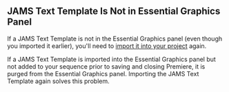 ## JAMS Text Template Is Not in Essential Graphics Panel

If a JAMS Text Template is not in the Essential Graphics panel \(even though you imported it earlier\), you'll need to [import it into your project](/working-with-text-and-transitions/importing-a-jams-text-template.md) again. 

If a JAMS Text Template is imported into the Essential Graphics panel but not added to your sequence prior to saving and closing Premiere, it is purged from the Essential Graphics panel. Importing the JAMS Text Template again solves this problem.

